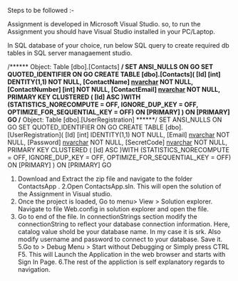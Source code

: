 Steps to be followed :-

Assignment is developed in Microsoft Visual Studio. so, to run the Assignment you should have Visual Studio installed in your PC/Laptop.

In SQL database of your choice, run below SQL query to create required db tables in SQL server managaement studio.


<start of query. copy from next line>

/****** Object:  Table [dbo].[Contacts] ******/ 
SET ANSI_NULLS ON
GO
SET QUOTED_IDENTIFIER ON
GO
CREATE TABLE [dbo].[Contacts](
[Id] [int] DENTITY(1,1) NOT NULL,
[ContactName] [nvarchar](100) NOT NULL,
[ContactNumber] [int] NOT NULL,
[ContactEmail] [nvarchar](100) NOT NULL,
PRIMARY KEY CLUSTERED 
(
[Id] ASC
)WITH (STATISTICS_NORECOMPUTE = OFF, IGNORE_DUP_KEY = OFF, OPTIMIZE_FOR_SEQUENTIAL_KEY = OFF) ON [PRIMARY]
) ON [PRIMARY]
GO
/****** Object:  Table [dbo].[UserRegistration] ******/
SET ANSI_NULLS ON
GO
SET QUOTED_IDENTIFIER ON
GO
CREATE TABLE [dbo].[UserRegistration](
[Id] [int]  IDENTITY(1,1) NOT NULL,
[Email] [nvarchar](100) NOT NULL,
[Password] [nvarchar](50) NOT NULL,
[SecretCode] [nvarchar](100) NOT NULL,
PRIMARY KEY CLUSTERED 
(
[Id] ASC
)WITH (STATISTICS_NORECOMPUTE = OFF, IGNORE_DUP_KEY = OFF, OPTIMIZE_FOR_SEQUENTIAL_KEY = OFF) ON [PRIMARY]
) ON [PRIMARY]
GO

<end of query. Copy until previous line>


1. Download and Extract the zip file and navigate to the folder ContactsApp .
2.Open ContactsApp.sln. This will open the solution of the Assignment in Visual studio.
3. Once the project is loaded, Go to menu>  View > Solution explorer. Navigate to file Web.config in solution explorer and open the file.
4. Go to end of the file. In connectionStrings section modify the connectionString to reflect your database connection information.
	Here, catalog value shold be your database name. In my case it is srk. Also modify username and password to connect to your database. Save it.
5.Go to > Debug Menu > Start without Debugging or Simply press CTRL F5. This will Launch the Application in the web browser and starts with Sign In Page.
6.The rest of the appliction is self explanatory regards to navigation.
